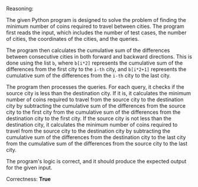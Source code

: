 Reasoning:

The given Python program is designed to solve the problem of finding the minimum number of coins required to travel between cities. The program first reads the input, which includes the number of test cases, the number of cities, the coordinates of the cities, and the queries.

The program then calculates the cumulative sum of the differences between consecutive cities in both forward and backward directions. This is done using the list `b`, where `b[i*2]` represents the cumulative sum of the differences from the first city to the `i-th` city, and `b[i*2+1]` represents the cumulative sum of the differences from the `i-th` city to the last city.

The program then processes the queries. For each query, it checks if the source city is less than the destination city. If it is, it calculates the minimum number of coins required to travel from the source city to the destination city by subtracting the cumulative sum of the differences from the source city to the first city from the cumulative sum of the differences from the destination city to the first city. If the source city is not less than the destination city, it calculates the minimum number of coins required to travel from the source city to the destination city by subtracting the cumulative sum of the differences from the destination city to the last city from the cumulative sum of the differences from the source city to the last city.

The program's logic is correct, and it should produce the expected output for the given input.

Correctness: **True**